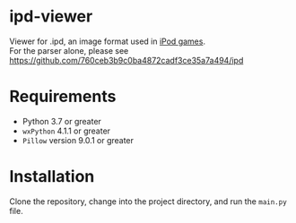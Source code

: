 # ipd-viewer
Viewer for .ipd, an image format used in [iPod games](https://en.wikipedia.org/wiki/IPod_game).  
For the parser alone, please see https://github.com/760ceb3b9c0ba4872cadf3ce35a7a494/ipd

# Requirements
- Python 3.7 or greater
- `wxPython` 4.1.1 or greater
- `Pillow` version 9.0.1 or greater

# Installation
Clone the repository, change into the project directory, and run the `main.py` file.
